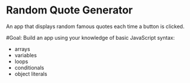 # Random Quote Generator
 An app that displays random famous quotes each time a button is clicked.

 #Goal:
 Build an app using your knowledge of basic JavaScript syntax:
 - arrays
 - variables
 - loops 
 - conditionals
 - object literals


